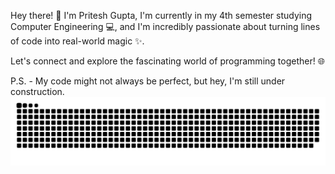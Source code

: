Hey there! 👋 
I'm Pritesh Gupta,
I'm currently in my 4th semester studying Computer Engineering 💻, 
and I'm incredibly passionate about turning lines of code into real-world magic ✨.

Let's connect and explore the fascinating world of programming together! 🌐 

P.S. - My code might not always be perfect, but hey, I'm still under construction.
<img src="https://raw.githubusercontent.com/PRITESHJGUPTA/PRITESHJGUPTA/output/snake.svg" alt="Snake animation" />

###
